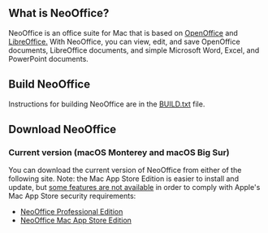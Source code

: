 ## What is NeoOffice?
NeoOffice is an office suite for Mac that is based on <a href="http://www.openoffice.org/">OpenOffice</a> and <a href="http://www.libreoffice.org/">LibreOffice.</a> With NeoOffice, you can view, edit, and save OpenOffice documents, LibreOffice documents, and simple Microsoft Word, Excel, and PowerPoint documents.

## Build NeoOffice
Instructions for building NeoOffice are in the <a href="BUILD.txt">BUILD.txt</a> file.

## Download NeoOffice
### Current version (macOS Monterey and macOS Big Sur)
You can download the current version of NeoOffice from either of the following site. Note: the Mac App Store Edition is easier to install and update, but <a href="https://www.neooffice.org/neojava/macappstore.php">some features are not available</a> in order to comply with Apple's Mac App Store security requirements:
- <a href="https://github.com/neooffice/NeoOffice/releases/latest">NeoOffice Professional Edition</a>
- <a href="https://apps.apple.com/app/neooffice/id639210716?mt=12">NeoOffice Mac App Store Edition</a>

